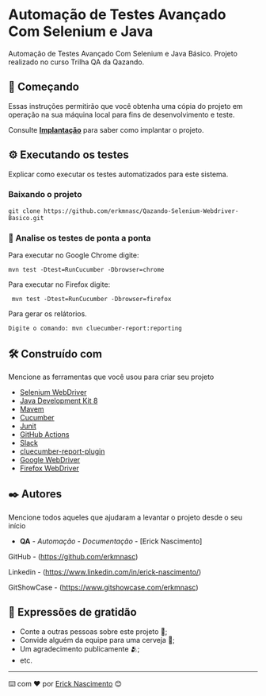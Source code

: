 # Automação de Testes Avançado Com Selenium e Java

Automação de Testes Avançado Com Selenium e Java Básico. Projeto realizado no curso Trilha QA da Qazando.

## 🚀 Começando

Essas instruções permitirão que você obtenha uma cópia do projeto em operação na sua máquina local para fins de desenvolvimento e teste.

Consulte **[Implantação](#-implanta%C3%A7%C3%A3o)** para saber como implantar o projeto.

## ⚙️ Executando os testes

Explicar como executar os testes automatizados para este sistema.

### Baixando o projeto

```
git clone https://github.com/erkmnasc/Qazando-Selenium-Webdriver-Basico.git
```

### 🔩 Analise os testes de ponta a ponta

Para executar no Google Chrome digite:

```
mvn test -Dtest=RunCucumber -Dbrowser=chrome
```

Para executar no Firefox digite:

```
 mvn test -Dtest=RunCucumber -Dbrowser=firefox
```

Para gerar os relátorios.

```
Digite o comando: mvn cluecumber-report:reporting
```

## 🛠️ Construído com

Mencione as ferramentas que você usou para criar seu projeto

* [Selenium WebDriver](https://www.selenium.dev/documentation/webdriver/)
* [Java Development Kit 8](https://www.oracle.com/br/java/technologies/javase-jdk8-doc-downloads.html)
* [Mavem](https://maven.apache.org/)
* [Cucumber](https://cucumber.io/)
* [Junit](https://junit.org/junit5/)
* [GitHub Actions](https://github.com/features/actions)
* [Slack](https://slack.com/)
* [cluecumber-report-plugin](https://github.com/trivago/cluecumber)
* [Google WebDriver](https://chromedriver.chromium.org/downloads)
* [Firefox WebDriver](https://github.com/mozilla/geckodriver)

## ✒️ Autores

Mencione todos aqueles que ajudaram a levantar o projeto desde o seu início

* **QA** - *Automação* - *Documentação* - [Erick Nascimento]

GitHub - (https://github.com/erkmnasc)

Linkedin - (https://www.linkedin.com/in/erick-nascimento/)

GitShowCase - (https://www.gitshowcase.com/erkmnasc)

## 🎁 Expressões de gratidão

* Conte a outras pessoas sobre este projeto 📢;
* Convide alguém da equipe para uma cerveja 🍺;
* Um agradecimento publicamente 🫂;
* etc.

---
⌨️ com ❤️ por [Erick Nascimento](https://github.com/erkmnasc) 😊

